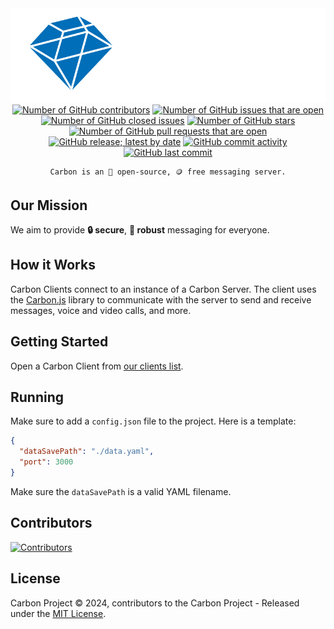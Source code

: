 <img src="./images/logo.png" alt="Carbon Logo">

<div align="center">
    <a href="https://github.com/carbon-chat/carbon"><img src="https://img.shields.io/github/contributors/carbon-chat/carbon.svg" alt="Number of GitHub contributors"></a>
    <a href="https://github.com/carbon-chat/carbon/issues"><img src="https://img.shields.io/github/issues/carbon-chat/carbon.svg?label=open+issues" alt="Number of GitHub issues that are open"></a>
    <a href="https://github.com/carbon-chat/carbon/issues?q=is%3Aissue+is%3Aclosed"><img src="https://img.shields.io/github/issues-closed/carbon-chat/carbon.svg" alt="Number of GitHub closed issues"></a>
    <a href="https://github.com/carbon-chat/carbon/stargazers"><img src="https://img.shields.io/github/stars/carbon-chat/carbon.svg?label=stars" alt="Number of GitHub stars"></a>
    <a href="https://github.com/carbon-chat/carbon/pulls"><img src="https://img.shields.io/github/issues-pr-raw/carbon-chat/carbon.svg?label=open+pull+requests" alt="Number of GitHub pull requests that are open"></a>
    <a href="https://github.com/carbon-chat/carbon/releases"><img src="https://img.shields.io/github/v/release/carbon-chat/carbon.svg" alt="GitHub release; latest by date"></a>
    <a href="https://github.com/carbon-chat/carbon/commits/master"><img src="https://img.shields.io/github/commit-activity/m/carbon-chat/carbon.svg" alt="GitHub commit activity"></a>
    <a href="https://github.com/carbon-chat/carbon/commits/master"><img src="https://img.shields.io/github/last-commit/carbon-chat/carbon.svg" alt="GitHub last commit"></a>

    Carbon is an 📖 open-source, 🪙 free messaging server.
</div>

## Our Mission

We aim to provide **🔒 secure**, **🎯 robust** messaging for everyone.

## How it Works

Carbon Clients connect to an instance of a Carbon Server. The client uses the [Carbon.js](https://github.com/carbon-chat/carbon.js) library to communicate with the server to send and receive messages, voice and video calls, and more.

## Getting Started

Open a Carbon Client from [our clients list](https://github.com/carbon-chat/carbon/wiki/Carbon-Supported-Clients).

## Running

Make sure to add a ``config.json`` file to the project. Here is a template:

```json
{
  "dataSavePath": "./data.yaml",
  "port": 3000
}
```

Make sure the ``dataSavePath`` is a valid YAML filename.

## Contributors

<a href="https://github.com/carbon-chat/carbon/graphs/contributors">
  <img src="https://contrib.rocks/image?repo=carbon-chat/carbon&max=400&columns=20" alt="Contributors">
</a>

## License

Carbon Project © 2024, contributors to the Carbon Project - Released under the [MIT License](LICENSE.md).
